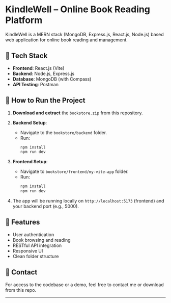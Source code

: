 # KindleWell – Online Book Reading Platform

KindleWell is a MERN stack (MongoDB, Express.js, React.js, Node.js) based web application for online book reading and management.

## 🔧 Tech Stack

- **Frontend**: React.js (Vite)
- **Backend**: Node.js, Express.js
- **Database**: MongoDB (with Compass)
- **API Testing**: Postman

## 📁 How to Run the Project

1. **Download and extract** the `bookstore.zip` from this repository.

2. **Backend Setup**:
   - Navigate to the `bookstore/backend` folder.
   - Run:
     ```bash
     npm install
     npm run dev
     ```

4. **Frontend Setup**:
   - Navigate to `bookstore/frontend/my-vite-app` folder.
   - Run:
     ```bash
     npm install
     npm run dev
     ```

5. The app will be running locally on `http://localhost:5173` (frontend) and your backend port (e.g., 5000).

## 📌 Features

- User authentication
- Book browsing and reading
- RESTful API integration
- Responsive UI
- Clean folder structure

## 💬 Contact

For access to the codebase or a demo, feel free to contact me or download from this repo.

---

